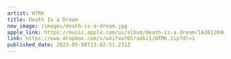 ```yaml
---
artist: HTRK
title: Death Is a Dream
new_image: /images/death-is-a-dream.jpg
apple_link: https://music.apple.com/us/album/death-is-a-dream/1620120467
link: https://www.dropbox.com/s/a4ifoo765radkz1/HTRK.zip?dl=1
published_date: 2022-05-08T23:02:51.231Z
---
```

